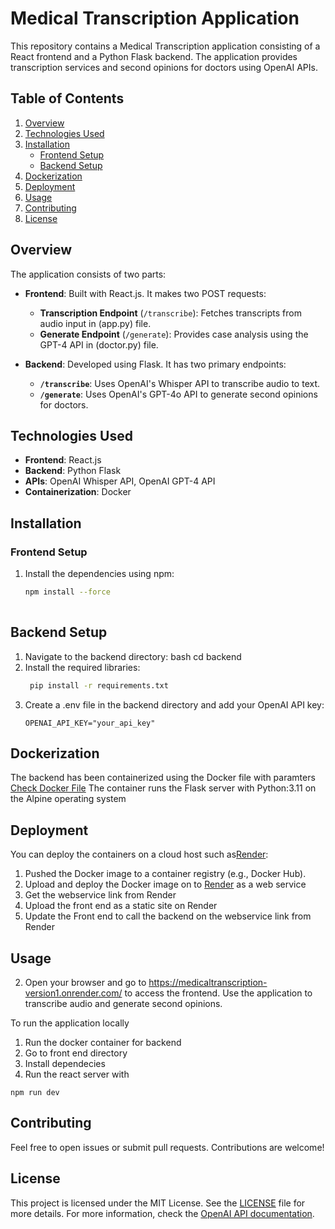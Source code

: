 # Medical Transcription Application

This repository contains a Medical Transcription application consisting of a React frontend and a Python Flask backend. The application provides transcription services and second opinions for doctors using OpenAI APIs.

## Table of Contents

1. [Overview](#overview)
2. [Technologies Used](#technologies-used)
3. [Installation](#installation)
   - [Frontend Setup](#frontend-setup)
   - [Backend Setup](#backend-setup)
4. [Dockerization](#dockerization)
5. [Deployment](#deployment)
6. [Usage](#usage)
7. [Contributing](#contributing)
8. [License](#license)

## Overview

The application consists of two parts:

- **Frontend**: Built with React.js. It makes two POST requests:
  - **Transcription Endpoint** (`/transcribe`): Fetches transcripts from audio input in (app.py) file.
  - **Generate Endpoint** (`/generate`): Provides case analysis using the GPT-4 API in (doctor.py) file.

- **Backend**: Developed using Flask. It has two primary endpoints:
  - **`/transcribe`**: Uses OpenAI's Whisper API to transcribe audio to text.
  - **`/generate`**: Uses OpenAI's GPT-4o API to generate second opinions for doctors.

## Technologies Used

- **Frontend**: React.js
- **Backend**: Python Flask
- **APIs**: OpenAI Whisper API, OpenAI GPT-4 API
- **Containerization**: Docker

## Installation

### Frontend Setup

1. Install the dependencies using npm:
   ```bash
   npm install --force   
  
## Backend Setup
1. Navigate to the backend directory:
bash
cd backend
2. Install the required libraries:
   ```bash
    pip install -r requirements.txt
3. Create a .env file in the backend directory and add your OpenAI API key:
   ```plaintext
   OPENAI_API_KEY="your_api_key"

## Dockerization
The backend has been containerized using the Docker file with paramters [Check Docker File](https://github.com/Doctor-Samir-Abbas-Hospital/MedicalTranscription-Version1/blob/dockerize/backend/Dockerfile)
The container runs the Flask server with Python:3.11 on the Alpine operating system

## Deployment
You can deploy the containers on a cloud host such as[Render](https://render.com/):
1. Pushed the Docker image to a container registry (e.g., Docker Hub).
2. Upload and deploy the Docker image on to [Render](https://render.com/) as a web service
3. Get the webservice link from Render
4. Upload the front end as a static site on Render
5. Update the Front end to call the backend on the webservice link from Render

## Usage
2. Open your browser and go to https://medicaltranscription-version1.onrender.com/ to access the frontend.
Use the application to transcribe audio and generate second opinions.

To run the application locally
1. Run the docker container for backend
2. Go to front end directory
3. Install dependecies
4. Run the react server with
```
npm run dev
```

## Contributing
Feel free to open issues or submit pull requests. Contributions are welcome!

## License

This project is licensed under the MIT License. See the [LICENSE](LICENSE) file for more details. For more information, check the [OpenAI API documentation](https://platform.openai.com/docs).


